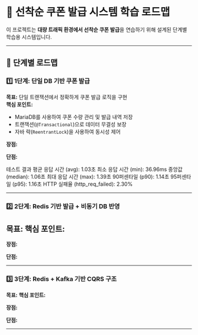 # 🚀 선착순 쿠폰 발급 시스템 학습 로드맵

이 프로젝트는 **대량 트래픽 환경에서 선착순 쿠폰 발급**을 연습하기 위해 설계된 단계별 학습용 시스템입니다.

---

## 📌 단계별 로드맵

### 1️⃣ 1단계: 단일 DB 기반 쿠폰 발급
**목표:** 단일 트랜잭션에서 정확하게 쿠폰 발급 로직을 구현  
**핵심 포인트:**
- MariaDB를 사용하여 쿠폰 수량 관리 및 발급 내역 저장
- 트랜잭션(`@Transactional`)으로 데이터 무결성 보장
- 자바 락(`ReentrantLock`)을 사용하여 동시성 제어

**장점:**


**단점:**

테스트 결과
평균 응답 시간 (avg):          1.03초
최소 응답 시간 (min):          36.96ms
중앙값 (median):               1.06초
최대 응답 시간 (max):          1.39초
90퍼센타일 (p90):              1.14초
95퍼센타일 (p95):              1.16초
HTTP 실패율 (http_req_failed):  2.30%


---

### 2️⃣ 2단계: Redis 기반 발급 + 비동기 DB 반영
**목표:** 
**핵심 포인트:**
- 
**장점:**


**단점:**


---

### 3️⃣ 3단계: Redis + Kafka 기반 CQRS 구조
**목표:** 
**핵심 포인트:**


**장점:**


**단점:**


---


